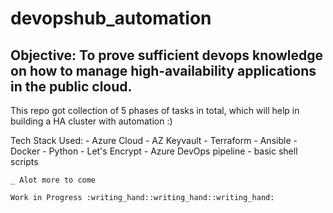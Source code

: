 # devopshub_automation

## Objective: To prove sufficient devops knowledge on how to manage high-availability applications in the public cloud.

This repo got collection of 5 phases of tasks in total, which will help in building a HA cluster with automation :)

Tech Stack Used:
    - Azure Cloud
    - AZ Keyvault
    - Terraform
    - Ansible
    - Docker
    - Python
    - Let's Encrypt
    - Azure DevOps pipeline
    - basic shell scripts

    _ Alot more to come

    Work in Progress :writing_hand::writing_hand::writing_hand:



